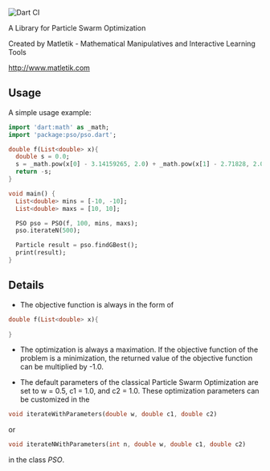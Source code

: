![Dart CI](https://github.com/jbytecode/pso/workflows/Dart%20CI/badge.svg)

A Library for Particle Swarm Optimization

Created by Matletik - Mathematical Manipulatives and Interactive Learning Tools

http://www.matletik.com

## Usage

A simple usage example:

```dart
import 'dart:math' as _math;
import 'package:pso/pso.dart';

double f(List<double> x){
  double s = 0.0;
  s = _math.pow(x[0] - 3.14159265, 2.0) + _math.pow(x[1] - 2.71828, 2.0);
  return -s;
}

void main() {
  List<double> mins = [-10, -10];
  List<double> maxs = [10, 10];

  PSO pso = PSO(f, 100, mins, maxs);
  pso.iterateN(500);

  Particle result = pso.findGBest();
  print(result);
}
```

## Details
* The objective function is always in the form of

```dart
double f(List<double> x){
  
}
```

* The optimization is always a maximation. If the objective
function of the problem is a minimization, the returned value of the 
objective function can be multiplied by -1.0.

* The default parameters of the classical Particle Swarm Optimization 
are set to w = 0.5, c1 = 1.0, and c2 = 1.0. These optimization parameters can be customized 
in the 

```dart
void iterateWithParameters(double w, double c1, double c2) 
```

or

```dart
void iterateNWithParameters(int n, double w, double c1, double c2) 
```


in the class *PSO*.
